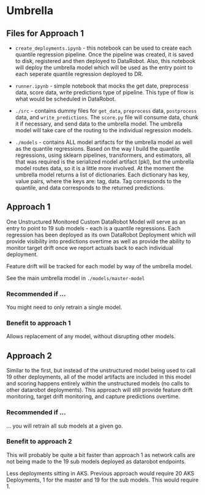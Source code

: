 # Umbrella

## Files for Approach 1

* `create_deployments.ipynb` - this notebook can be used to create each quantile regression pipeline.  Once the pipeline was created, it is saved to disk, registered and then deployed to DataRobot.  Also, this notebook will deploy the umbrella model which will be used as the entry point to each seperate quantile regression deployed to DR.

* `runner.ipynb` - simple notebook that mocks the get date, preprocess data, score data, write predictions type of pipeline.  This type of flow is what would be scheduled in DataRobot.  

* `./src` - contains dummy files for `get_data`, `preprocess` data, `postprocess` data, and `write_predictions`.  The `score.py` file will consume data, chunk it if necessary, and send data to the umbrella model.  The umbrella model will take care of the routing to the individual regression models.  

* `./models` - contains ALL model artifacts for the umbrella model as well as the quantile regressions.  Based on the way I build the quantile regressions, using sklearn pipelines, transformers, and estimators, all that was required is the serialized model artifact (pkl), but the umbrella model routes data, so it is a little more involved.  At the moment the umbrella model returns a list of dictionaries.  Each dictionary has key, value pairs, where the keys are: tag, data.  Tag corresponds to the quantile, and data corresponds to the returned predictions.  

## Approach 1

One Unstructured Monitored Custom DataRobot Model will serve as an entry to point to 19 sub models - each is a quantile regressions. Each regression has been deployed as its own DataRobot Deployment which will provide visibility into predictions overtime as well as provide the  ability to monitor target drift once we report actuals back to each individual deployment.  

Feature drift will be tracked for each model by way of the umbrella model.  

See the main umbrella model in `./models/master-model`

### Recommended if ...

You might need to only retrain a single model.  

### Benefit to approach 1

Allows replacement of any model, without disrupting other models.  

## Approach 2

Similar to the first, but instead of the unstructured model being used to call 19 other deployments, all of the model artifacts are included in this model and scoring happens entirely within the unstructured models (no calls to other datarobot deployments).  This approach will still provide feature drift monitoring, target drift monitoring, and capture predictions overtime.  



### Recommended if ...

... you will retrain all sub models at a given go.  

### Benefit to approach 2

This will probably be quite a bit faster than approach 1 as network calls are not being made to the 19 sub models deployed as datarobot endpoints.  

Less deployments sitting in AKS.  Previous approach would require 20 AKS Deployments, 1 for the master and 19 for the sub models.  This would require 1.  





